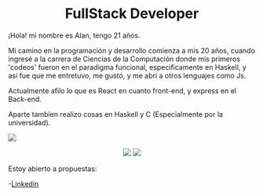<h1 align="center" > FullStack Developer </h1>

¡Hola! mi nombre es Alan, tengo 21 años.

Mi camino en la programación y desarrollo comienza a mis 20 años, cuando ingresé a la carrera de Ciencias de la Computación donde mis primeros 'codeos' fueron en el paradigma funcional, especificamente en Haskell, y así fue que me entretuvo, me gustó, y me abrí a otros lenguajes como Js.

Actualmente afilo lo que es React en cuanto front-end, y express en el Back-end.

Aparte tambíen realizo cosas en Haskell y C (Especialmente por la universidad).

<a href="https://github.com/anuraghazra/convoychat">
  <img align="center" src="https://github-readme-stats.vercel.app/api/pin/?username=alanoterohs&repo=convoychat" />
</a>

<p align="center" >
<a href="https://www.linkedin.com/in/alanoterohs/"><img src="https://img.shields.io/badge/-AlanOtero-0077B5?style=flat&logo=Linkedin&logoColor=white"/></a>
<a href="mailto:alanoterohs@gmail.com"><img src="https://img.shields.io/badge/-alanoterohs@gmail.com-D14836?style=flat&logo=Gmail&logoColor=white"/></a>
</p>


Estoy abierto a propuestas:

-[Linkedin](https://www.linkedin.com/in/alan-otero-184115191/)
<!--
**Alanoterohs/Alanoterohs** is a ✨ _special_ ✨ repository because its `README.md` (this file) appears on your GitHub profile.

Here are some ideas to get you started:

- 🔭 I’m currently working on ...
- 🌱 I’m currently learning ...
- 👯 I’m looking to collaborate on ...
- 🤔 I’m looking for help with ...
- 💬 Ask me about ...
- 📫 How to reach me: ...
- 😄 Pronouns: ...
- ⚡ Fun fact: ...
-->
